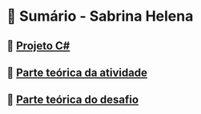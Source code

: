 # 📌 Sumário - Sabrina Helena

## 🔗 [Projeto C#](./atividade-desafio-sabrinahelenaferreira/)
## 🔗 [Parte teórica da atividade](./atividadeTeorica.md)
## 🔗 [Parte teórica do desafio](desafioTeorico.md)

